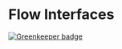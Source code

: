 # Flow Interfaces

[![Greenkeeper badge](https://badges.greenkeeper.io/TechnologyAdvice/flow-interfaces.svg)](https://greenkeeper.io/)